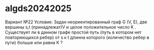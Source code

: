# algds20242025
Вариант №22
Условие:
Задан неориентированный граф G  (V, E), две вершины s,t (принадлежат)V и целое положительное
число K . Существует ли в данном графе простой путь (путь в котором нет повторяющихся
ребер) от s к t длинна которого (количество ребер в пути) больше или равна K ?